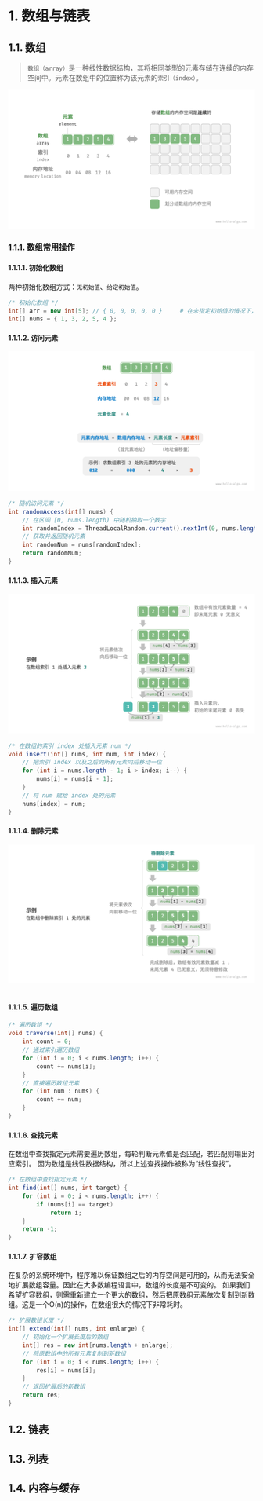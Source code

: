 # 1. 数组与链表
## 1.1. 数组
>`数组（array）`是一种线性数据结构，其将相同类型的元素存储在连续的内存空间中。元素在数组中的位置称为该元素的`索引（index）`。

![数组](image.png)

### 1.1.1. 数组常用操作
#### 1.1.1.1. 初始化数组
两种初始化数组方式：`无初始值`、`给定初始值`。

```java
/* 初始化数组 */
int[] arr = new int[5]; // { 0, 0, 0, 0, 0 }     # 在未指定初始值的情况下，大多数编程语言会将数组元素初始化为0
int[] nums = { 1, 3, 2, 5, 4 };
```

#### 1.1.1.2. 访问元素
![访问数组中的元素](image-1.png)

```java
/* 随机访问元素 */
int randomAccess(int[] nums) {
    // 在区间 [0, nums.length) 中随机抽取一个数字
    int randomIndex = ThreadLocalRandom.current().nextInt(0, nums.length);
    // 获取并返回随机元素
    int randomNum = nums[randomIndex];
    return randomNum;
}
```

#### 1.1.1.3. 插入元素
![数组插入元素](image-2.png)

```java
/* 在数组的索引 index 处插入元素 num */
void insert(int[] nums, int num, int index) {
    // 把索引 index 以及之后的所有元素向后移动一位
    for (int i = nums.length - 1; i > index; i--) {
        nums[i] = nums[i - 1];
    }
    // 将 num 赋给 index 处的元素
    nums[index] = num;
}
```

#### 1.1.1.4. 删除元素
![数组删除元素](image-3.png)

```java

```

#### 1.1.1.5. 遍历数组
```java
/* 遍历数组 */
void traverse(int[] nums) {
    int count = 0;
    // 通过索引遍历数组
    for (int i = 0; i < nums.length; i++) {
        count += nums[i];
    }
    // 直接遍历数组元素
    for (int num : nums) {
        count += num;
    }
}
```

#### 1.1.1.6. 查找元素
在数组中查找指定元素需要遍历数组，每轮判断元素值是否匹配，若匹配则输出对应索引。
因为数组是线性数据结构，所以上述查找操作被称为“线性查找”。

```java
/* 在数组中查找指定元素 */
int find(int[] nums, int target) {
    for (int i = 0; i < nums.length; i++) {
        if (nums[i] == target)
            return i;
    }
    return -1;
}
```

#### 1.1.1.7. 扩容数组
在复杂的系统环境中，程序难以保证数组之后的内存空间是可用的，从而无法安全地扩展数组容量。因此在大多数编程语言中，数组的长度是不可变的。
如果我们希望扩容数组，则需重新建立一个更大的数组，然后把原数组元素依次复制到新数组。这是一个O(n)的操作，在数组很大的情况下非常耗时。

```java
/* 扩展数组长度 */
int[] extend(int[] nums, int enlarge) {
    // 初始化一个扩展长度后的数组
    int[] res = new int[nums.length + enlarge];
    // 将原数组中的所有元素复制到新数组
    for (int i = 0; i < nums.length; i++) {
        res[i] = nums[i];
    }
    // 返回扩展后的新数组
    return res;
}
```

## 1.2. 链表
## 1.3. 列表
## 1.4. 内容与缓存
